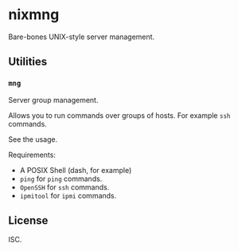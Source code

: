 # nixmng

Bare-bones UNIX-style server management.

## Utilities
### `mng`
Server group management.

Allows you to run commands over groups of hosts. For example `ssh` commands.

See the usage.

Requirements:
- A POSIX Shell (dash, for example)
- `ping` for `ping` commands.
- `OpenSSH` for `ssh` commands.
- `ipmitool` for `ipmi` commands.

## License
ISC.

